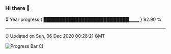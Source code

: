 ### Hi there 👋

⏳ Year progress { ███████████████████████████▁▁▁ } 92.90 %

---

⏰ Updated on Sun, 06 Dec 2020 00:26:21 GMT

![Progress Bar CI](https://github.com/liununu/liununu/workflows/Progress%20Bar%20CI/badge.svg)
